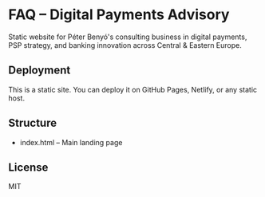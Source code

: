 # FAQ – Digital Payments Advisory

Static website for Péter Benyó's consulting business in digital payments, PSP strategy, and banking innovation across Central & Eastern Europe.

## Deployment
This is a static site. You can deploy it on GitHub Pages, Netlify, or any static host.

## Structure
- index.html – Main landing page

## License
MIT
